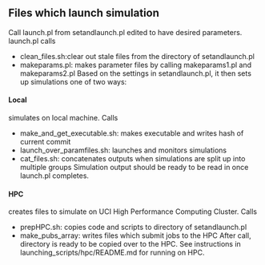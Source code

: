 ## Files which launch simulation

Call launch.pl from setandlaunch.pl edited to have desired parameters. launch.pl calls
* clean_files.sh:clear out stale files from the directory of setandlaunch.pl
* makeparams.pl: makes parameter files by calling makeparams1.pl and makeparams2.pl
Based on the settings in setandlaunch.pl, it then sets up simulations one of two ways:
#### Local
simulates on local machine. Calls
* make_and_get_executable.sh: makes executable and writes hash of current commit
* launch_over_paramfiles.sh: launches and monitors simulations
* cat_files.sh: concatenates outputs when simulations are split up into multiple groups
Simulation output should be ready to be read in once launch.pl completes.

#### HPC
creates files to simulate on UCI High Performance Computing Cluster. Calls
* prepHPC.sh: copies code and scripts to directory of setandlaunch.pl
* make_pubs_array: writes files which submit jobs to the HPC
After call, directory is ready to be copied over to the HPC. See instructions in launching_scripts/hpc/README.md for running on HPC.
